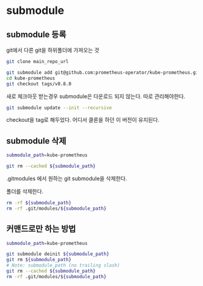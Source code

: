 # submodule

## submodule 등록

git에서 다른 git을 하위폴더에 가져오는 것

```bash
git clone main_repo_url

git submodule add git@github.com:prometheus-operator/kube-prometheus.git
cd kube-prometheus
git checkout tags/v0.8.0
```

새로 체크아웃 받는경우 submodule은 다운로드 되지 않는다. 따로 관리해야한다.

```bash
git submodule update --init --recursive
```

checkout을 tag로 해두었다. 어디서 클론을 하던 이 버전이 유지된다.

## submodule 삭제

```bash
submodule_path=kube-prometheus

git rm --cached ${submodule_path}
```

.gitmodules 에서 원하는 git submodule을 삭제한다.

폴더를 삭제한다.

```bash
rm -rf ${submodule_path}
rm -rf .git/modules/${submodule_path}
```

## 커맨드로만 하는 방법

```bash
submodule_path=kube-prometheus

git submodule deinit ${submodule_path}
git rm ${submodule_path}
# Note: submodule_path (no trailing slash)
git rm --cached ${submodule_path}
rm -rf .git/modules/${submodule_path}
```
